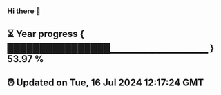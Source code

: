 ### Hi there 👋
⏳ Year progress { ████████████████▁▁▁▁▁▁▁▁▁▁▁▁▁▁ } 53.97 %
---
⏰ Updated on Tue, 16 Jul 2024 12:17:24 GMT
---
